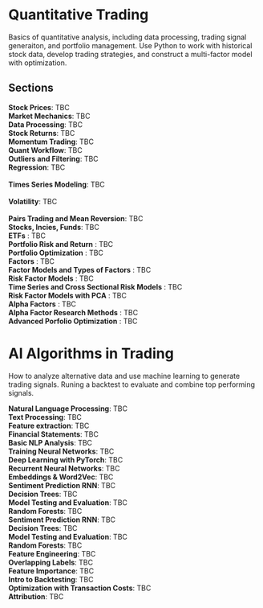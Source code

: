 # Quantitative Trading

Basics of quantitative analysis, including data processing, trading signal generaiton, and portfolio management. Use Python to work with historical stock data, develop trading strategies, and construct a multi-factor model with optimization. 

## Sections 

**Stock Prices**: TBC <br>
**Market Mechanics**: TBC <br>
**Data Processing**: TBC <br>
**Stock Returns**: TBC <br>
**Momentum Trading**: TBC <br>
**Quant Workflow**: TBC <br> 
**Outliers and Filtering**: TBC <br> 
**Regression**: TBC <br>  
**Times Series Modeling**: TBC <br>   
**Volatility**: TBC <br>  
**Pairs Trading and Mean Reversion**: TBC <br>
**Stocks, Incies, Funds**: TBC <br>
**ETFs** : TBC <br>
**Portfolio Risk and Return** : TBC <br>
**Portfolio Optimization** : TBC <br>
**Factors** : TBC <br>
**Factor Models and Types of Factors** : TBC <br>
**Risk Factor Models** : TBC <br>
**Time Series and Cross Sectional Risk Models** : TBC <br>
**Risk Factor Models with PCA** : TBC <br>
**Alpha Factors** : TBC <br>
**Alpha Factor Research Methods** : TBC <br>
**Advanced Porfolio Optimization** : TBC <br>


# AI Algorithms in Trading

How to analyze alternative data and use machine learning to generate trading signals. Runing a backtest to evaluate and combine top performing signals.

**Natural Language Processing**: TBC <br>
**Text Processing**: TBC <br>
**Feature extraction**: TBC <br>
**Financial Statements**: TBC <br>
**Basic NLP Analysis**: TBC <br>
**Training Neural Networks**: TBC <br>
**Deep Learning with PyTorch**: TBC <br>
**Recurrent Neural Networks**: TBC <br>
**Embeddings & Word2Vec**: TBC <br>
**Sentiment Prediction RNN**: TBC <br>
**Decision Trees**: TBC <br>
**Model Testing and Evaluation**: TBC <br>
**Random Forests**: TBC <br>
**Sentiment Prediction RNN**: TBC <br>
**Decision Trees**: TBC <br>
**Model Testing and Evaluation**: TBC <br>
**Random Forests**: TBC <br>
**Feature Engineering**: TBC <br>
**Overlapping Labels**: TBC <br>
**Feature Importance**: TBC <br>
**Intro to Backtesting**: TBC <br>
**Optimization with Transaction Costs**: TBC <br>
**Attribution**: TBC <br>

